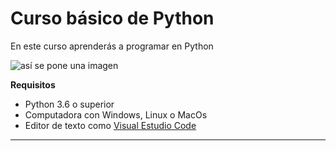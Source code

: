 # Curso básico de Python

En este curso aprenderás a programar en Python 

![así se pone una imagen](github.com/TelmaMercado/Curso-b-sico-de-phython/blob/main/images/perrito.jpg?raw=true)

**Requisitos**
- Python 3.6 o superior
- Computadora con Windows, Linux o MacOs
- Editor de texto como [Visual Estudio Code](https://code.visualstudio.com/download)

-----------------------------



